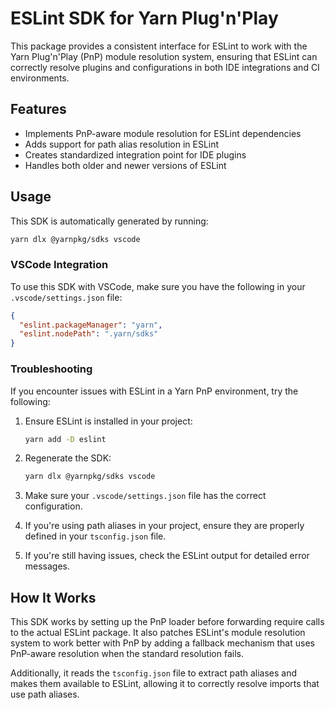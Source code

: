 # ESLint SDK for Yarn Plug'n'Play

This package provides a consistent interface for ESLint to work with the Yarn Plug'n'Play (PnP) module resolution system, ensuring that ESLint can correctly resolve plugins and configurations in both IDE integrations and CI environments.

## Features

- Implements PnP-aware module resolution for ESLint dependencies
- Adds support for path alias resolution in ESLint
- Creates standardized integration point for IDE plugins
- Handles both older and newer versions of ESLint

## Usage

This SDK is automatically generated by running:

```bash
yarn dlx @yarnpkg/sdks vscode
```

### VSCode Integration

To use this SDK with VSCode, make sure you have the following in your `.vscode/settings.json` file:

```json
{
  "eslint.packageManager": "yarn",
  "eslint.nodePath": ".yarn/sdks"
}
```

### Troubleshooting

If you encounter issues with ESLint in a Yarn PnP environment, try the following:

1. Ensure ESLint is installed in your project:
   ```bash
   yarn add -D eslint
   ```

2. Regenerate the SDK:
   ```bash
   yarn dlx @yarnpkg/sdks vscode
   ```

3. Make sure your `.vscode/settings.json` file has the correct configuration.

4. If you're using path aliases in your project, ensure they are properly defined in your `tsconfig.json` file.

5. If you're still having issues, check the ESLint output for detailed error messages.

## How It Works

This SDK works by setting up the PnP loader before forwarding require calls to the actual ESLint package. It also patches ESLint's module resolution system to work better with PnP by adding a fallback mechanism that uses PnP-aware resolution when the standard resolution fails.

Additionally, it reads the `tsconfig.json` file to extract path aliases and makes them available to ESLint, allowing it to correctly resolve imports that use path aliases.